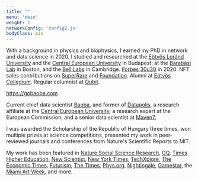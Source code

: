 ```yaml
---
title: ""
menu: 'main'
weight: 1
networkConfig: 'config2.js'
bodyClass: bio
---
```


With a background in physics and biophysics, I earned my PhD in network and data science in 2020. I studied and researched at the [Eötvös Loránd University](http://hal.elte.hu/kutcsop/3/pmwiki.php?n=Home.Research) and the [Central European University](https://networkdatascience.ceu.edu) in Budapest, at the [Barabási Lab](https://www.barabasilab.com) in Boston, and the [Bell Labs](https://social-dynamics.net) in Cambridge. [Forbes 30u30](https://forbes.hu/extra/forbes30-2020/) in 2020. NFT sales contributions on [SuperRare](https://superrare.com/barabasilab) and [Foundation](https://foundation.app/@barabasilab). Alumni at [Eötvös Collegium](https://hu.wikipedia.org/wiki/Eötvös_József_Collegium). Regular columnist at [Qubit](https://qubit.hu/author/janosovm).


https://gobaoba.com

Current chief data scientist [Baoba](https://gobaoba.com), and former of [Datapolis](https://hu.linkedin.com/company/datapolisio), a research affiliate at the [Central European University](https://networkdatascience.ceu.edu), a research expert at the European Commission, and a senior data scientist at [Maven7.](https://maven7.com)

I was awarded the Scholarship of the Republic of Hungary three times, won multiple prizes at science competitions, presented my work in peer-reviewed journals and conferences from Nature's Scientific Reports to MIT.

My work has been featured in [Nature Social Science Research](https://socialsciences.nature.com/users/358956-milan-janosov), [GQ](https://www.gqindia.com/content/researcher-just-built-algorithm-predict-game-thrones-character-will-die-next), [Times Higher Education](https://www.timeshighereducation.com/news/phd-student-predicts-who-will-die-next-game-thrones), [New Scientist](https://www.newscientist.com/article/2217628-around-half-of-your-chances-of-career-success-comes-down-to-sheer-luck/), [New York Times](https://www.nytimes.com/2021/05/07/opinion/nft-art-market.html), [TechXplore](https://techxplore.com/news/2017-07-game-thrones-network-character-deaths.html), [The Economic Times](https://economictimes.indiatimes.com/magazines/panache/who-dies-next-in-game-of-thrones-this-computer-program-has-an-answer/articleshow/59722275.cms), [Futurism](https://futurism.com/a-researcher-just-made-an-algorithm-to-predict-which-game-of-thrones-characters-will-die), [The Times](https://thetimes.com.au/world/13371-8-surprising-things-data-science-has-revealed-about-us-over-the-past-decade), [Phys.org](https://phys.org/news/2017-05-predators-faster-prey-drone-tactics.html), [Nightingale](https://nightingaledvs.com/a-network-map-of-the-witcher/), [Gamestar,](https://www.gamestar.hu/masvilag/rendkivul-latvanyosan-abrazoltak-a-the-witcher-szereploinek-kapcsolatait-304242.html) the [Miami Art Week](https://superrare.com/features), and more.
